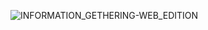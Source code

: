 ![INFORMATION_GETHERING-WEB_EDITION](https://academy.hackthebox.com/storage/modules/144/logo.png?t=1709126791)